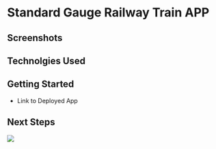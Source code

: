 # Standard Gauge Railway Train APP


## Screenshots

## Technolgies Used

## Getting Started
- Link to Deployed App

## Next Steps

![](https://ga-students.slack.com/archives/DL1T45ETA/p1566788685000500)
